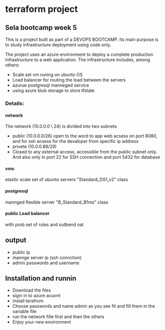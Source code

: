# terraform project
## Sela bootcamp week 5



This is a project built as part of a DEVOPS BOOTCAMP.
Its main purpose is to study infrastructure deployment using code only.

The project uses an azure environment to deploy a complete production infrastructure to a web application.
The infrastructure includes, among others:
- Scale set vm runing on ubunto OS 
- Load balancer for routing the load between the servers
- azurue postgresql manneged service
- using azure blub storage to store tfstate


### Details:
#### network


The network (10.0.0.0 \ 24) is divided into two subnets
- public (10.0.0.0/26)
open to the word to app web acsess on port 8080,
and for ssh acsess for the devaloper from specific ip address
- privete (10.0.0.88/29)
- Closed to any external access, accessible from the public subnet only.
And also only in port 22 for SSH connection and port 5432 for database

#### vms
elastic scale set of ubunto servers "Standard_DS1_v2" class

#### postgresql
mannged flexible server "B_Standard_B1ms" class

#### public Load balancer
with prob set of rules and outbend nat

## output


 
- public ip
- mannge server ip (ssh connction)
- admin passwords and username

## Installation and runnin 
- Download the files
- sigin in to azure acuont
- install terafrom
- Choose passwords and name admin as you see fit and fill them in the variable file
- run the network fille first and then the others
- Enjoy your new environment



